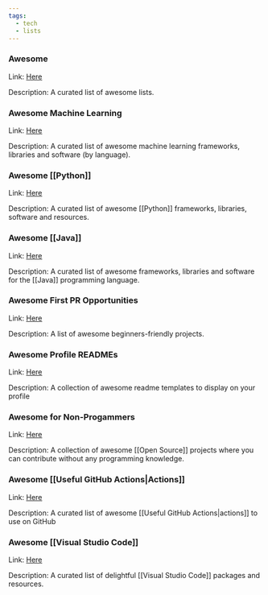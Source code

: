 ```yaml
---
tags:
  - tech
  - lists
---
```


### **Awesome**
Link: [Here](https://github.com/sindresorhus/awesome)

Description: A curated list of awesome lists.
### **Awesome Machine Learning**
Link: [Here](https://github.com/josephmisiti/awesome-machine-learning)

Description: A curated list of awesome machine learning frameworks, libraries and software (by language).
### **Awesome [[Python]]**
Link: [Here](https://github.com/vinta/awesome-python)

Description: A curated list of awesome [[Python]] frameworks, libraries, software and resources.
### **Awesome [[Java]]**
Link: [Here](https://github.com/akullpp/awesome-java)

Description: A curated list of awesome frameworks, libraries and software for the [[Java]] programming language.
### **Awesome First PR Opportunities**
Link: [Here](https://github.com/MunGell/awesome-for-beginners)

Description: A list of awesome beginners-friendly projects.
### **Awesome Profile READMEs**
Link: [Here](https://github.com/kautukkundan/Awesome-Profile-README-templates)

Description: A collection of awesome readme templates to display on your profile
### **Awesome for Non-Progammers**
Link: [Here](https://github.com/szabgab/awesome-for-non-programmers)

Description: A collection of awesome [[Open Source]] projects where you can contribute without any programming knowledge.
### **Awesome [[Useful GitHub Actions|Actions]]**
Link: [Here](https://github.com/sdras/awesome-actions)

Description: A curated list of awesome [[Useful GitHub Actions|actions]] to use on GitHub
### **Awesome [[Visual Studio Code]]**
Link: [Here](https://github.com/viatsko/awesome-vscode)

Description: A curated list of delightful [[Visual Studio Code]] packages and resources.